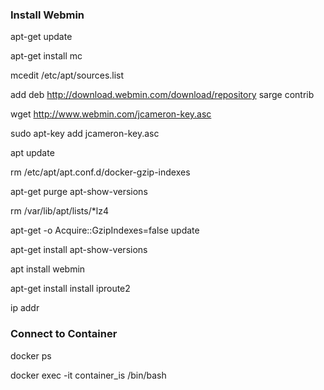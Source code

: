 ### Install Webmin


apt-get update

apt-get install mc

mcedit /etc/apt/sources.list

add deb http://download.webmin.com/download/repository sarge contrib

wget http://www.webmin.com/jcameron-key.asc

sudo apt-key add jcameron-key.asc

apt update 

rm /etc/apt/apt.conf.d/docker-gzip-indexes

apt-get purge apt-show-versions

rm /var/lib/apt/lists/*lz4

apt-get -o Acquire::GzipIndexes=false update

apt-get install apt-show-versions

apt install webmin

apt-get install install iproute2

ip addr 



### Connect to Container

docker ps

docker exec -it  container_is /bin/bash
